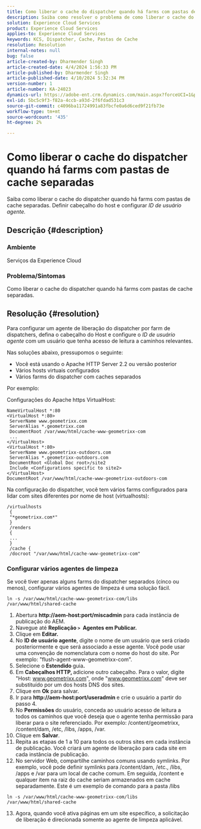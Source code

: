 ```yaml
---
title: Como liberar o cache do dispatcher quando há farms com pastas de cache separadas
description: Saiba como resolver o problema de como liberar o cache do dispatcher quando há farms com pastas de cache separadas.
solution: Experience Cloud Services
product: Experience Cloud Services
applies-to: Experience Cloud Services
keywords: KCS, Dispatcher, Cache, Pastas de Cache
resolution: Resolution
internal-notes: null
bug: false
article-created-by: Dharmender Singh
article-created-date: 4/4/2024 1:56:33 PM
article-published-by: Dharmender Singh
article-published-date: 4/10/2024 5:32:34 PM
version-number: 1
article-number: KA-24023
dynamics-url: https://adobe-ent.crm.dynamics.com/main.aspx?forceUCI=1&pagetype=entityrecord&etn=knowledgearticle&id=9c67221f-8bf2-ee11-904b-6045bd034c54
exl-id: 5bc5c9f3-f82a-4ccb-a93d-2f6fdad531c3
source-git-commit: c4096ba11724991a83fbcfe0a6d6ced9f21fb73e
workflow-type: tm+mt
source-wordcount: '435'
ht-degree: 2%

---
```


# Como liberar o cache do dispatcher quando há farms com pastas de cache separadas


Saiba como liberar o cache do dispatcher quando há farms com pastas de cache separadas. Definir cabeçalho do host e configurar *ID de usuário agente.*

## Descrição {#description}


### Ambiente

Serviços da Experience Cloud

### Problema/Sintomas

Como liberar o cache do dispatcher quando há farms com pastas de cache separadas.


## Resolução {#resolution}


Para configurar um agente de liberação do dispatcher por farm de dispatchers, defina o cabeçalho do Host e configure o *ID de usuário agente* com um usuário que tenha acesso de leitura a caminhos relevantes.

Nas soluções abaixo, pressupomos o seguinte:

- Você está usando o Apache HTTP Server 2.2 ou versão posterior
- Vários hosts virtuais configurados
- Vários farms do dispatcher com caches separados


Por exemplo:

Configurações do Apache https VirtualHost:


```
NameVirtualHost *:80
<VirtualHost *:80>
 ServerName www.geometrixx.com
 ServerAlias *.geometrixx.com
 DocumentRoot /var/www/html/cache-www-geometrixx-com
 ...
</VirtualHost>
<VirtualHost *:80>
 ServerName www.geometrixx-outdoors.com
 ServerAlias *.geometrixx-outdoors.com
 DocumentRoot <Global Doc root>/site2
 Include <Configurations specific to site2>
</VirtualHost>
DocumentRoot /var/www/html/cache-www-geometrixx-outdoors-com
```


Na configuração do dispatcher, você tem vários farms configurados para lidar com sites diferentes por nome de host (virtualhosts):


```
/virtualhosts
 {
 "*geometrixx.com*"
 }
 /renders
 {
 ...
 }
 /cache {
 /docroot "/var/www/html/cache-www-geometrixx-com"
```


### Configurar vários agentes de limpeza

Se você tiver apenas alguns farms do dispatcher separados (cinco ou menos), configurar vários agentes de limpeza é uma solução fácil.


```
ln -s /var/www/html/cache-www-geometrixx-com/libs /var/www/html/shared-cache
```


1. Abertura <b>http://aem-host:port/miscadmin</b> para cada instância de publicação do AEM.
2. Navegue até <b>Replicação `>`  Agentes em Publicar.</b>
3. Clique em <b>Editar.</b>
4. No <b>ID de usuário agente</b>, digite o nome de um usuário que será criado posteriormente e que será associado a esse agente. Você pode usar uma convenção de nomenclatura com o nome do host do site. Por exemplo: &quot;flush-agent-www-geometrixx-com&quot;.
5. Selecione o <b>Estendido </b>guia<b>.</b>
6. Em <b>Cabeçalhos HTTP, </b>adicione outro cabeçalho. Para o valor, digite &quot;Host: www.geometrixx.com&quot;, onde &quot;www.geometrixx.com&quot; deve ser substituído por um dos hosts DNS dos sites.
7. Clique em <b>Ok</b> para salvar.
8. Ir para <b>http://aem-host:port/useradmin </b>e crie o usuário a partir do passo 4.
9. No <b>Permissões </b>do usuário, conceda ao usuário acesso de leitura a todos os caminhos que você deseja que o agente tenha permissão para liberar para o site referenciado. Por exemplo: /content/geometrixx, /content/dam, /etc, /libs, /apps, /var.
10. Clique em <b>Salvar</b>.
11. Repita as etapas de 1 a 10 para todos os outros sites em cada instância de publicação. Você criará um agente de liberação para cada site em cada instância de publicação.
12. No servidor Web, compartilhe caminhos comuns usando symlinks. Por exemplo, você pode definir symlinks para /content/dam, /etc., /libs, /apps e /var para um local de cache comum. Em seguida, /content e qualquer item na raiz do cache seriam armazenados em cache separadamente. Este é um exemplo de comando para a pasta /libs




   ```
   ln -s /var/www/html/cache-www-geometrixx-com/libs /var/www/html/shared-cache
   ```




13. Agora, quando você ativa páginas em um site específico, a solicitação de liberação é direcionada somente ao agente de limpeza aplicável.

